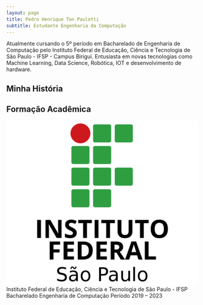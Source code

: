 ```yaml
---
layout: page
title: Pedro Henrique Ton Pauletti
subtitle: Estudante Engenharia da Computação
---
```


Atualmente cursando o 5º período em Bacharelado de Engenharia de Computação pelo Instituto Federal de Educação, Ciência e Tecnologia de São Paulo - IFSP - Campus Birigui. Entusiasta em novas tecnologias como Machine Learning, Data Science, Robótica, IOT e desenvolvimento de hardware.

## Minha História


## Formação Acadêmica 
<img src="assets/img/if.png"/> Instituto Federal de Educação, Ciência e Tecnologia de São Paulo - IFSP
                                                       Bacharelado Engenharia de Computação
                                                       Período  2019 – 2023

